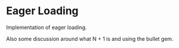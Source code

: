 # Eager Loading

Implementation of eager loading. 

Also some discussion around what N + 1 is and using the bullet gem. 